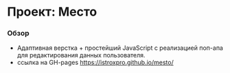 # Проект: Место

### Обзор

* Адаптивная верстка + простейший JavaScript с реализацией поп-апа для редактирования данных пользователя.
* ссылка на GH-pages https://istroxpro.github.io/mesto/

